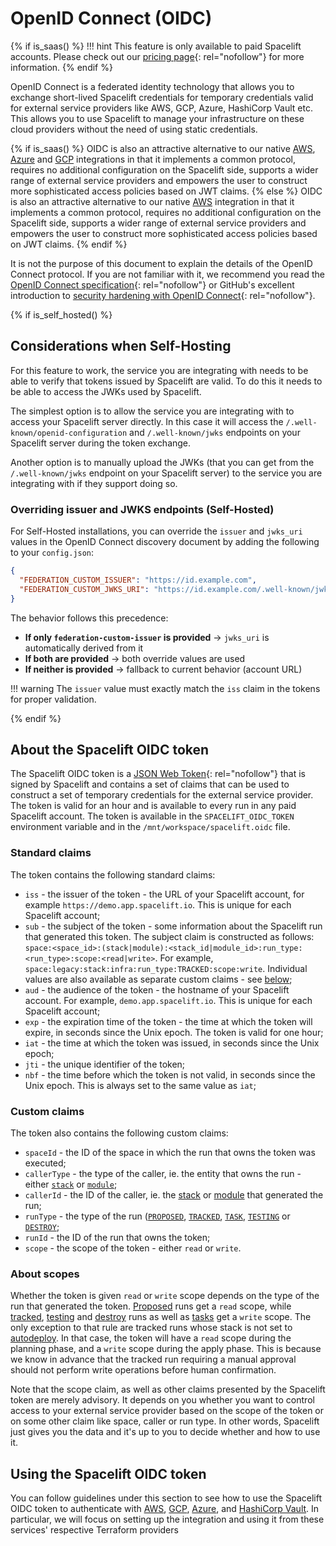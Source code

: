 # OpenID Connect (OIDC)

{% if is_saas() %}
!!! hint
    This feature is only available to paid Spacelift accounts. Please check out our [pricing page](https://spacelift.io/pricing){: rel="nofollow"} for more information.
{% endif %}

OpenID Connect is a federated identity technology that allows you to exchange short-lived Spacelift credentials for temporary credentials valid for external service providers like AWS, GCP, Azure, HashiCorp Vault etc. This allows you to use Spacelift to manage your infrastructure on these cloud providers without the need of using static credentials.

{% if is_saas() %}
OIDC is also an attractive alternative to our native [AWS](aws-oidc.md), [Azure](azure-oidc.md) and [GCP](gcp-oidc.md) integrations in that it implements a common protocol, requires no additional configuration on the Spacelift side, supports a wider range of external service providers and empowers the user to construct more sophisticated access policies based on JWT claims.
{% else %}
OIDC is also an attractive alternative to our native [AWS](aws-oidc.md) integration in that it implements a common protocol, requires no additional configuration on the Spacelift side, supports a wider range of external service providers and empowers the user to construct more sophisticated access policies based on JWT claims.
{% endif %}

It is not the purpose of this document to explain the details of the OpenID Connect protocol. If you are not familiar with it, we recommend you read the [OpenID Connect specification](https://openid.net/specs/openid-connect-core-1_0.html){: rel="nofollow"} or GitHub's excellent introduction to [security hardening with OpenID Connect](https://docs.github.com/en/actions/deployment/security-hardening-your-deployments/about-security-hardening-with-openid-connect){: rel="nofollow"}.

{% if is_self_hosted() %}

## Considerations when Self-Hosting

For this feature to work, the service you are integrating with needs to be able to verify that tokens issued by Spacelift are valid. To do this it needs to be able to access the JWKs used by Spacelift.

The simplest option is to allow the service you are integrating with to access your Spacelift server directly. In this case it will access the `/.well-known/openid-configuration` and `/.well-known/jwks` endpoints on your Spacelift server during the token exchange.

Another option is to manually upload the JWKs (that you can get from the `/.well-known/jwks` endpoint on your Spacelift server) to the service you are integrating with if they support doing so.

### Overriding issuer and JWKS endpoints (Self-Hosted)

For Self-Hosted installations, you can override the `issuer` and `jwks_uri` values in the OpenID Connect discovery document by adding the following to your `config.json`:

```json
{
  "FEDERATION_CUSTOM_ISSUER": "https://id.example.com",
  "FEDERATION_CUSTOM_JWKS_URI": "https://id.example.com/.well-known/jwks.json"
}
```

The behavior follows this precedence:

- **If only `federation-custom-issuer` is provided** → `jwks_uri` is automatically derived from it
- **If both are provided** → both override values are used
- **If neither is provided** → fallback to current behavior (account URL)

!!! warning
    The `issuer` value must exactly match the `iss` claim in the tokens for proper validation.

{% endif %}

## About the Spacelift OIDC token

The Spacelift OIDC token is a [JSON Web Token](https://jwt.io/){: rel="nofollow"} that is signed by Spacelift and contains a set of claims that can be used to construct a set of temporary credentials for the external service provider. The token is valid for an hour and is available to every run in any paid Spacelift account. The token is available in the `SPACELIFT_OIDC_TOKEN` environment variable and in the `/mnt/workspace/spacelift.oidc` file.

### Standard claims

The token contains the following standard claims:

- `iss` - the issuer of the token - the URL of your Spacelift account, for example `https://demo.app.spacelift.io`. This is unique for each Spacelift account;
- `sub` - the subject of the token - some information about the Spacelift run that generated this token. The subject claim is constructed as follows: `space:<space_id>:(stack|module):<stack_id|module_id>:run_type:<run_type>:scope:<read|write>`. For example, `space:legacy:stack:infra:run_type:TRACKED:scope:write`. Individual values are also available as separate custom claims - see [below](#custom-claims);
- `aud` - the audience of the token - the hostname of your Spacelift account. For example, `demo.app.spacelift.io`. This is unique for each Spacelift account;
- `exp` - the expiration time of the token - the time at which the token will expire, in seconds since the Unix epoch. The token is valid for one hour;
- `iat` - the time at which the token was issued, in seconds since the Unix epoch;
- `jti` - the unique identifier of the token;
- `nbf` - the time before which the token is not valid, in seconds since the Unix epoch. This is always set to the same value as `iat`;

### Custom claims

The token also contains the following custom claims:

- `spaceId` - the ID of the space in which the run that owns the token was executed;
- `callerType` - the type of the caller, ie. the entity that owns the run - either [`stack`](../../../concepts/stack/README.md) or [`module`](../../../vendors/terraform/module-registry.md);
- `callerId` - the ID of the caller, ie. the [stack](../../../concepts/stack/README.md) or [module](../../../vendors/terraform/module-registry.md) that generated the run;
- `runType` - the type of the run ([`PROPOSED`](../../../concepts/run/proposed.md), [`TRACKED`](../../../concepts/run/tracked.md), [`TASK`](../../../concepts/run/task.md), [`TESTING`](../../../concepts/run/test-case.md) or [`DESTROY`](../../../concepts/run/test-case.md);
- `runId` - the ID of the run that owns the token;
- `scope` - the scope of the token - either `read` or `write`.

### About scopes

Whether the token is given `read` or `write` scope depends on the type of the run that generated the token. [Proposed](../../../concepts/run/proposed.md) runs get a `read` scope, while [tracked](../../../concepts/run/tracked.md), [testing](../../../concepts/run/test-case.md) and [destroy](../../../concepts/run/test-case.md) runs as well as [tasks](../../../concepts/run/task.md) get a `write` scope. The only exception to that rule are tracked runs whose stack is not set to [autodeploy](../../../concepts/run/tracked.md#approval-flow). In that case, the token will have a `read` scope during the planning phase, and a `write` scope during the apply phase. This is because we know in advance that the tracked run requiring a manual approval should not perform write operations before human confirmation.

Note that the scope claim, as well as other claims presented by the Spacelift token are merely advisory. It depends on you whether you want to control access to your external service provider based on the scope of the token or on some other claim like space, caller or run type. In other words, Spacelift just gives you the data and it's up to you to decide whether and how to use it.

## Using the Spacelift OIDC token

You can follow guidelines under this section to see how to use the Spacelift OIDC token to authenticate with [AWS](aws-oidc.md), [GCP](gcp-oidc.md), [Azure](azure-oidc.md), and [HashiCorp Vault](vault-oidc.md). In particular, we will focus on setting up the integration and using it from these services' respective Terraform providers
